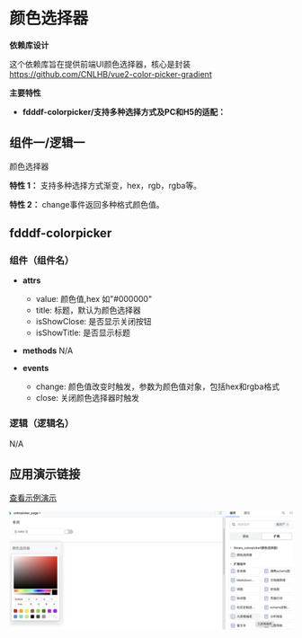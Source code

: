 # 颜色选择器

**依赖库设计**

这个依赖库旨在提供前端UI颜色选择器，核心是封装 https://github.com/CNLHB/vue2-color-picker-gradient

**主要特性**

- **fdddf-colorpicker/支持多种选择方式及PC和H5的适配：**

## 组件一/逻辑一
颜色选择器 

**特性 1：** 支持多种选择方式渐变，hex，rgb，rgba等。

**特性 2：** change事件返回多种格式颜色值。


## fdddf-colorpicker

### 组件（组件名）

- **attrs**
    - value: 颜色值,hex 如"#000000"
    - title: 标题，默认为颜色选择器
    - isShowClose: 是否显示关闭按钮
    - isShowTitle: 是否显示标题

- **methods**
N/A

- **events**
    - change: 颜色值改变时触发，参数为颜色值对象，包括hex和rgba格式
    - close: 关闭颜色选择器时触发

### 逻辑（逻辑名）

N/A

## 应用演示链接

[查看示例演示](https://dev-testapp-qa.app.codewave.163.com/colorpicker_page)

![img](Screenshot%202024-03-17%20at%2000.09.10.png)
